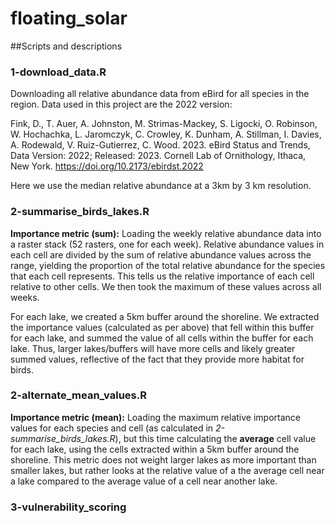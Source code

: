 # floating_solar

##Scripts and descriptions

### 1-download_data.R

Downloading all relative abundance data from eBird for all species in the region. Data used in this project are the 2022 version:

Fink, D., T. Auer, A. Johnston, M. Strimas-Mackey, S. Ligocki, O. Robinson, 
  W. Hochachka, L. Jaromczyk, C. Crowley, K. Dunham, A. Stillman, I. Davies, 
  A. Rodewald, V. Ruiz-Gutierrez, C. Wood. 2023.
  eBird Status and Trends, Data Version: 2022; Released: 2023. Cornell Lab of
  Ornithology, Ithaca, New York. https://doi.org/10.2173/ebirdst.2022

  Here we use the median relative abundance at a 3km by 3 km resolution.

  ### 2-summarise_birds_lakes.R

**Importance metric (sum):** Loading the weekly relative abundance data into a raster stack (52 rasters, one for each week). Relative abundance values in each cell are divided by the sum of relative abundance values across the range, yielding the proportion of the total relative abundance for the species that each cell represents. This tells us the relative importance of each cell relative to other cells. We then took the maximum of these values across all weeks.

For each lake, we created a 5km buffer around the shoreline. We extracted the importance values (calculated as per above) that fell within this buffer for each lake, and summed the value of all cells within the buffer for each lake. Thus, larger lakes/buffers will have more cells and likely greater summed values, reflective of the fact that they provide more habitat for birds.

### 2-alternate_mean_values.R

**Importance metric (mean):** Loading the maximum relative importance values for each species and cell (as calculated in *2-summarise_birds_lakes.R*), but this time calculating the **average** cell value for each lake, using the cells extracted within a 5km buffer around the shoreline. This metric does not weight larger lakes as more important than smaller lakes, but rather looks at the relative value of a the average cell near a lake compared to the average value of a cell near another lake.

### 3-vulnerability_scoring
